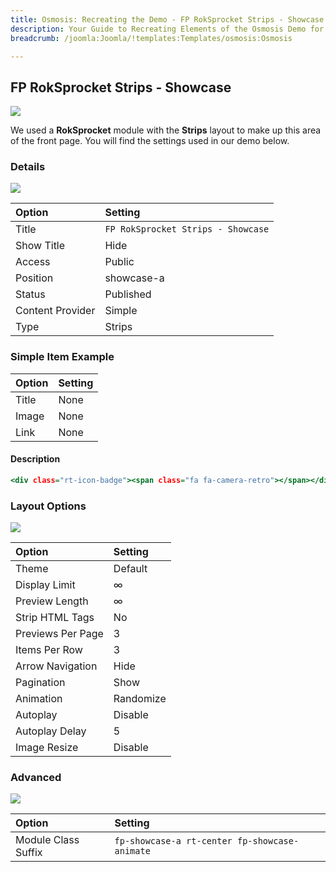 ```yaml
---
title: Osmosis: Recreating the Demo - FP RokSprocket Strips - Showcase
description: Your Guide to Recreating Elements of the Osmosis Demo for Joomla
breadcrumb: /joomla:Joomla/!templates:Templates/osmosis:Osmosis

---
```


FP RokSprocket Strips - Showcase
-----

![][demo]

We used a **RokSprocket** module with the **Strips** layout to make up this area of the front page. You will find the settings used in our demo below.

### Details

![][demo2]

| Option           | Setting                            |
| :----------      | :----------                        |
| Title            | `FP RokSprocket Strips - Showcase` |
| Show Title       | Hide                               |
| Access           | Public                             |
| Position         | showcase-a                         |
| Status           | Published                          |
| Content Provider | Simple                             |
| Type             | Strips                             |

### Simple Item Example

| Option      | Setting     |
| :---------- | :---------- |
| Title       | None        |
| Image       | None        |
| Link        | None        |

#### Description

~~~ .html
<div class="rt-icon-badge"><span class="fa fa-camera-retro"></span></div><h2>Animations</h2><p><span>Osmosis is proliferated with contemporary<span class="hidden-tablet">, non-intrusive</span> animations to add creative content interaction.</span></p>
~~~

### Layout Options

![][demo3]

| Option            | Setting     |
| :----------       | :---------- |
| Theme             | Default     |
| Display Limit     | ∞           |
| Preview Length    | ∞           |
| Strip HTML Tags   | No          |
| Previews Per Page | 3           |
| Items Per Row     | 3           |
| Arrow Navigation  | Hide        |
| Pagination        | Show        |
| Animation         | Randomize   |
| Autoplay          | Disable     |
| Autoplay Delay    | 5           |
| Image Resize      | Disable     |

### Advanced

![][demo4]

| Option              | Setting                                       |
| :----------         | :----------                                   |
| Module Class Suffix | `fp-showcase-a rt-center fp-showcase-animate` |

[demo]: assets/demo_2.jpeg
[demo2]: assets/demo_2a.jpeg
[demo3]: assets/demo_2b.jpeg
[demo4]: assets/demo_2c.jpeg
